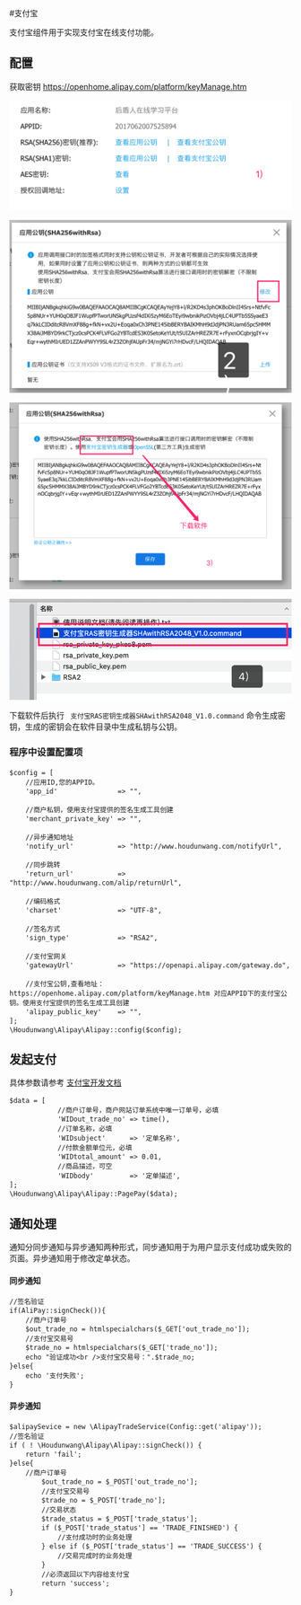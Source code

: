 #支付宝

支付宝组件用于实现支付宝在线支付功能。

## 配置

获取密钥  https://openhome.alipay.com/platform/keyManage.htm

![image-20181028200354314](assets/image-20181028200354314.png)

![image-20181028200435199](assets/image-20181028200435199.png)



![image-20181028200603742](assets/image-20181028200603742.png)



![image-20181028200722992](assets/image-20181028200722992.png)



下载软件后执行 ` 支付宝RAS密钥生成器SHAwithRSA2048_V1.0.command` 命令生成密钥，生成的密钥会在软件目录中生成私钥与公钥。



### 程序中设置配置项

```
$config = [
    //应用ID,您的APPID。
    'app_id'               => "",

    //商户私钥，使用支付宝提供的签名生成工具创建
    'merchant_private_key' => "",

    //异步通知地址
    'notify_url'           => "http://www.houdunwang.com/notifyUrl",

    //同步跳转
    'return_url'           => "http://www.houdunwang.com/alip/returnUrl",

    //编码格式
    'charset'              => "UTF-8",

    //签名方式
    'sign_type'            => "RSA2",

    //支付宝网关
    'gatewayUrl'           => "https://openapi.alipay.com/gateway.do",

    //支付宝公钥,查看地址：https://openhome.alipay.com/platform/keyManage.htm 对应APPID下的支付宝公钥。使用支付宝提供的签名生成工具创建
    'alipay_public_key'    => "",
];
\Houdunwang\Alipay\Alipay::config($config);
```

## 发起支付
具体参数请参考 [支付宝开发文档](https://docs.open.alipay.com/270) 
```
$data = [
            //商户订单号，商户网站订单系统中唯一订单号，必填
            'WIDout_trade_no' => time(),
            //订单名称，必填
            'WIDsubject'      => '定单名称',
            //付款金额单位元，必填
            'WIDtotal_amount' => 0.01,
            //商品描述，可空
            'WIDbody'         => '定单描述',
];
\Houdunwang\Alipay\Alipay::PagePay($data);
```

## 通知处理

通知分同步通知与异步通知两种形式，同步通知用于为用户显示支付成功或失败的页面。异步通知用于修改定单状态。

#### 同步通知

```
//签名验证
if(AliPay::signCheck()){
	//商户订单号
	$out_trade_no = htmlspecialchars($_GET['out_trade_no']);
	//支付宝交易号
	$trade_no = htmlspecialchars($_GET['trade_no']);
	echo "验证成功<br />支付宝交易号：".$trade_no;
}else{
	echo '支付失败';
}
```

#### 异步通知

```
$alipaySevice = new \AlipayTradeService(Config::get('alipay'));
//签名验证
if ( ! \Houdunwang\Alipay\Alipay::signCheck()) {
	return 'fail';
}else{
	//商户订单号
        $out_trade_no = $_POST['out_trade_no'];
        //支付宝交易号
        $trade_no = $_POST['trade_no'];
        //交易状态
        $trade_status = $_POST['trade_status'];
        if ($_POST['trade_status'] == 'TRADE_FINISHED') {
            //支付成功时的业务处理
        } else if ($_POST['trade_status'] == 'TRADE_SUCCESS') {
            //交易完成时的业务处理
        }
		//必须返回以下内容给支付宝
        return 'success';
}
```